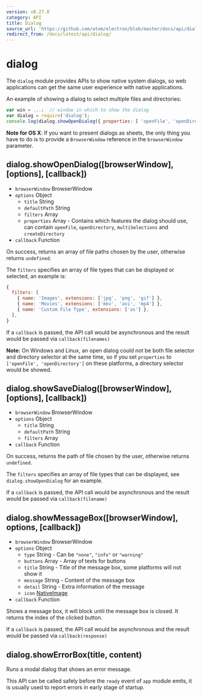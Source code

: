 ```yaml
---
version: v0.27.0
category: API
title: Dialog
source_url: 'https://github.com/atom/electron/blob/master/docs/api/dialog.md'
redirect_from: /docs/latest/api/dialog/
---
```


# dialog

The `dialog` module provides APIs to show native system dialogs, so web
applications can get the same user experience with native applications.

An example of showing a dialog to select multiple files and directories:

```javascript
var win = ...;  // window in which to show the dialog
var dialog = require('dialog');
console.log(dialog.showOpenDialog({ properties: [ 'openFile', 'openDirectory', 'multiSelections' ]}));
```

**Note for OS X**: If you want to present dialogs as sheets, the only thing you have to do is to provide a `BrowserWindow` reference in the `browserWindow` parameter.

## dialog.showOpenDialog([browserWindow], [options], [callback])

* `browserWindow` BrowserWindow
* `options` Object
  * `title` String
  * `defaultPath` String
  * `filters` Array
  * `properties` Array - Contains which features the dialog should use, can
    contain `openFile`, `openDirectory`, `multiSelections` and
    `createDirectory`
* `callback` Function

On success, returns an array of file paths chosen by the user, otherwise
returns `undefined`.

The `filters` specifies an array of file types that can be displayed or
selected, an example is:

```javascript
{
  filters: [
    { name: 'Images', extensions: ['jpg', 'png', 'gif'] },
    { name: 'Movies', extensions: ['mkv', 'avi', 'mp4'] },
    { name: 'Custom File Type', extensions: ['as'] },
  ],
}
```

If a `callback` is passed, the API call would be asynchronous and the result
would be passed via `callback(filenames)`

**Note:** On Windows and Linux, an open dialog could not be both file selector
and directory selector at the same time, so if you set `properties` to
`['openFile', 'openDirectory']` on these platforms, a directory selector would
be showed.

## dialog.showSaveDialog([browserWindow], [options], [callback])

* `browserWindow` BrowserWindow
* `options` Object
  * `title` String
  * `defaultPath` String
  * `filters` Array
* `callback` Function

On success, returns the path of file chosen by the user, otherwise returns
`undefined`.

The `filters` specifies an array of file types that can be displayed, see
`dialog.showOpenDialog` for an example.

If a `callback` is passed, the API call would be asynchronous and the result
would be passed via `callback(filename)`

## dialog.showMessageBox([browserWindow], options, [callback])

* `browserWindow` BrowserWindow
* `options` Object
  * `type` String - Can be `"none"`, `"info"` or `"warning"`
  * `buttons` Array - Array of texts for buttons
  * `title` String - Title of the message box, some platforms will not show it
  * `message` String - Content of the message box
  * `detail` String - Extra information of the message
  * `icon` [NativeImage](native-image.md)
* `callback` Function

Shows a message box, it will block until the message box is closed. It returns
the index of the clicked button.

If a `callback` is passed, the API call would be asynchronous and the result
would be passed via `callback(response)`

## dialog.showErrorBox(title, content)

Runs a modal dialog that shows an error message.

This API can be called safely before the `ready` event of `app` module emits, it
is usually used to report errors in early stage of startup.
